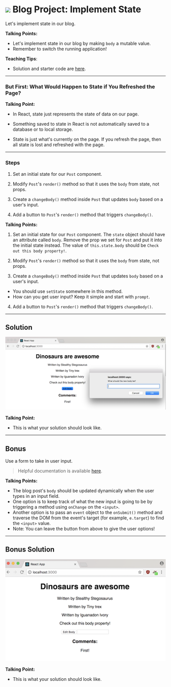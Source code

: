 # ![](https://ga-dash.s3.amazonaws.com/production/assets/logo-9f88ae6c9c3871690e33280fcf557f33.png) Blog Project: Implement State #

Let's implement state in our blog.

<aside class="notes">

**Talking Points:**

- Let's implement state in our blog by making `body` a mutable value.
- Remember to switch the running application!

**Teaching Tips**:

- Solution and starter code are [here](https://git.generalassemb.ly/ed-product-library/React-Exercise-Solutions/tree/master/projects/project-03-state).

</aside>

---

### But First: What Would Happen to State if You Refreshed the Page?


<aside class="notes">

**Talking Point:**

- In React, state just represents the state of data on our page.

- Something saved to state in React is not automatically saved to a database or to local storage. 

- State is just what's currently on the page. If you refresh the page, then all state is lost and refreshed with the page.

</aside>

---

### Steps

1. Set an initial state for our `Post` component. 

2. Modify `Post`'s `render()` method so that it uses the `body` from state, not props.

3. Create a `changeBody()` method inside `Post` that updates `body` based on a user's input.

4. Add a button to `Post`'s `render()` method that triggers `changeBody()`.

<aside class="notes">

**Talking Points:**

1. Set an initial state for our `Post` component. The `state` object should have an attribute called `body`. Remove the prop we set for `Post` and put it into the initial state instead. The value of `this.state.body` should be `Check out this body property!`.

2. Modify `Post`'s `render()` method so that it uses the `body` from state, not props.

3. Create a `changeBody()` method inside `Post` that updates `body` based on a user's input.
  - You should use `setState` somewhere in this method.
  - How can you get user input? Keep it simple and start with `prompt`.

4. Add a button to `Post`'s `render()` method that triggers `changeBody()`.

</aside>


--- 

## Solution

![Solution for Project](images/State_SOLUTION.png)

<aside class="notes">

**Talking Point:**

- This is what your solution should look like.

</aside>

---

## Bonus

Use a form to take in user input.

> Helpful documentation is available [here](https://reactjs.org/docs/forms.html).



<aside class="notes">

**Talking Points:**

- The blog post's `body` should be updated dynamically when the user types in an input field.
- One option is to keep track of what the new input is going to be by triggering a method using `onChange` on the `<input>`.
- Another option is to pass an `event` object to the `onSubmit()` method and traverse the DOM from the event's target (for example, `e.target`) to find the `<input>` value.
- Note: You can leave the button from above to give the user options!

</aside>

---

## Bonus Solution

![Solution for Project](images/state_BONUS_SOLUTION.png)

<aside class="notes">

**Talking Point:**

- This is what your solution should look like.
